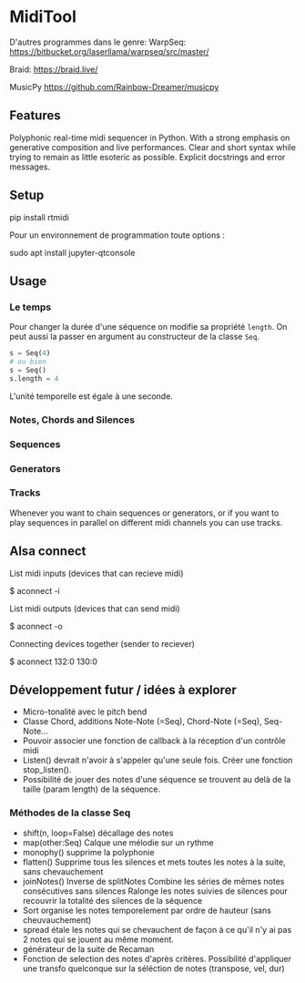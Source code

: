 # MidiTool

D'autres programmes dans le genre:
WarpSeq:
https://bitbucket.org/laserllama/warpseq/src/master/

Braid:
https://braid.live/

MusicPy
https://github.com/Rainbow-Dreamer/musicpy


## Features

Polyphonic real-time midi sequencer in Python.
With a strong emphasis on generative composition and live performances.
Clear and short syntax while trying to remain as little esoteric as possible.
Explicit docstrings and error messages.


## Setup

 pip install rtmidi
 
Pour un environnement de programmation toute options :
 
 sudo apt install jupyter-qtconsole


## Usage

### Le temps

Pour changer la durée d'une séquence on modifie sa propriété `length`. On peut aussi la passer en argument au constructeur de la classe `Seq`.
```python
s = Seq(4)
# ou bien
s = Seq()
s.length = 4
```

L'unité temporelle est égale à une seconde.

### Notes, Chords and Silences

### Sequences

### Generators

### Tracks

Whenever you want to chain sequences or generators, or if you want to play sequences in parallel on different midi channels you can use tracks.


## Alsa connect

List midi inputs (devices that can recieve midi)

  $ aconnect -i

List midi outputs (devices that can send midi)
  
  $ aconnect -o

Connecting devices together (sender to reciever)

  $ aconnect 132:0 130:0


## Développement futur / idées à explorer

* Micro-tonalité avec le pitch bend
* Classe Chord, additions Note-Note (=Seq), Chord-Note (=Seq), Seq-Note...
* Pouvoir associer une fonction de callback à la réception d'un contrôle midi
* Listen() devrait n'avoir à s'appeler qu'une seule fois. Créer une fonction stop_listen().
* Possibilité de jouer des notes d'une séquence se trouvent au delà de la taille (param length) de la séquence.


### Méthodes de la classe Seq

* shift(n, loop=False)
  décallage des notes
* map(other:Seq)
  Calque une mélodie sur un rythme
* monophy()
  supprime la polyphonie
* flatten()
  Supprime tous les silences et mets toutes les notes à la suite, sans chevauchement
* joinNotes()
    Inverse de splitNotes
    Combine les séries de mêmes notes consécutives sans silences
    Ralonge les notes suivies de silences pour recouvrir la totalité des silences de la séquence
* Sort
  organise les notes temporelement par ordre de hauteur (sans cheuvauchement)
* spread
  étale les notes qui se chevauchent de façon à ce qu'il n'y ai pas 2 notes qui se jouent au même moment.
* générateur de la suite de Recaman
* Fonction de selection des notes d'après critères. Possibilité d'appliquer une transfo quelconque sur la séléction de notes (transpose, vel, dur)